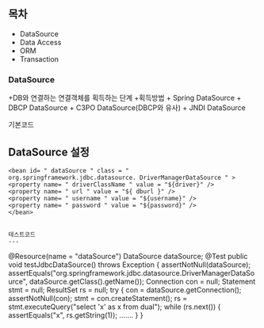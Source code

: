 ## 목차
+ DataSource
+ Data Access
+ ORM
+ Transaction

### DataSource
+DB와 연결하는 연결객체를 획득하는 단계
  +획득방법
    + Spring DataSource
    + DBCP DataSource
    + C3PO DataSource(DBCP와 유사)
    + JNDI DataSource
    
기본코드

 DataSource 설정
---
```
<bean id= " dataSource " class = " org.springframework.jdbc.datasource. DriverManagerDataSource " > 
<property name= " driverClassName " value = "${driver}" /> 
<property name= " url " value = "${ dburl }" /> 
<property name= " username " value = "${username}" /> 
<property name= " password " value = "${password}" />
</bean>


테스트코드
---
```
@Resource(name = "dataSource") DataSource dataSource; 
@Test public void testJdbcDataSource() throws Exception { 
assertNotNull(dataSource); 
assertEquals("org.springframework.jdbc.datasource.DriverManagerDataSource", dataSource.getClass().getName());
Connection con = null;     Statement stmt = null;     ResultSet rs = null; 
try { 
con = dataSource.getConnection();   
assertNotNull(con); 
stmt = con.createStatement(); 
rs = stmt.executeQuery("select 'x' as x from dual"); 
while (rs.next()) { assertEquals("x", rs.getString(1));  ……. } }
